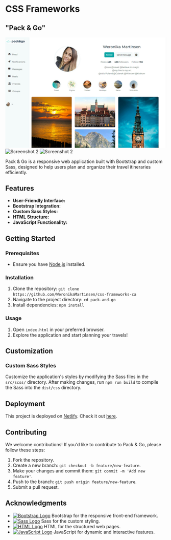 # CSS Frameworks

## "Pack & Go"

![Screenshot 1](images/for-readme.jpg)
![Screenshot 2](images/for-readme1.jpg)
![Screenshot 2](images/for-readme2.jpg)

Pack & Go is a responsive web application built with Bootstrap and custom Sass, designed to help users plan and organize their travel itineraries efficiently.

## Features

- **User-Friendly Interface:**
- **Bootstrap Integration:**
- **Custom Sass Styles:**
- **HTML Structure:**
- **JavaScript Functionality:**

## Getting Started

### Prerequisites

- Ensure you have [Node.js](https://nodejs.org/) installed.

### Installation

1. Clone the repository: `git clone https://github.com/WeronikaMartinsen/css-frameworks-ca`
2. Navigate to the project directory: `cd pack-and-go`
3. Install dependencies: `npm install`

### Usage

1. Open `index.html` in your preferred browser.
2. Explore the application and start planning your travels!

## Customization

### Custom Sass Styles

Customize the application's styles by modifying the Sass files in the `src/scss/` directory. After making changes, run `npm run build` to compile the Sass into the `dist/css` directory.

## Deployment

This project is deployed on [Netlify](https://pack-and-go-weronika-martinsen.netlify.app/). Check it out [here](YOUR_NETLIFY_DEPLOYMENT_URL).

## Contributing

We welcome contributions! If you'd like to contribute to Pack & Go, please follow these steps:

1. Fork the repository.
2. Create a new branch: `git checkout -b feature/new-feature`.
3. Make your changes and commit them: `git commit -m 'Add new feature'`.
4. Push to the branch: `git push origin feature/new-feature`.
5. Submit a pull request.

## Acknowledgments

- [![Bootstrap Logo](https://img.icons8.com/color/24/000000/bootstrap.png)](https://getbootstrap.com/) Bootstrap for the responsive front-end framework.
- [![Sass Logo](https://img.icons8.com/color/24/000000/sass.png)](https://sass-lang.com/) Sass for the custom styling.
- [![HTML Logo](https://img.icons8.com/color/24/000000/html-5.png)](https://developer.mozilla.org/en-US/docs/Web/HTML) HTML for the structured web pages.
- [![JavaScript Logo](https://img.icons8.com/color/24/000000/javascript.png)](https://developer.mozilla.org/en-US/docs/Web/JavaScript) JavaScript for dynamic and interactive features.
